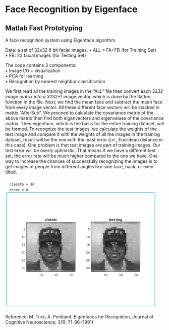 # Face Recognition by Eigenface
## Matlab Fast Prototyping
A face recognition system using Eigenface algorithm. 

Data: a set of  32x32 8 bit facial images.
• ALL = FA+FB (for Training Set) <br>
• FB: 23 facial images (for Testing Set)<br>

The code contains 3 components:<br>
•  Image I/O + visualization<br>
•  PCA for learning<br>
•  Recognition by nearest neighbor classification<br>

We first read all the training images in the “ALL” file then convert each 32*32 image matrix into a 32*32*1 image vector, 
which is done by the flatten function in the file. Next, we find the mean face and subtract the mean face from every image vector.
All these different face vectors will be stacked in matrix “AfterSub”. We proceed to calculate the covariance matrix of the above 
matrix then find both eigenvectors and eigenvalues of the covariance matrix. Then eigenface, which is the basis for the entire 
training dataset, will be formed. To recognize the test images, we calculate the weights of the test image and compare it with
the weights of all the images in the training dataset, result will be the one with the least error (i.e., Euclidean distance in
this case). One problem is that test images are part of training images. Our test error will be overly optimistic. That means if 
we have a different test set, the error rate will be much higher compared to the one we have. One way to increase the chances of 
successfully recognizing the images is to get images of people from different angles like side face, back, or even tilted.

![alt text](https://github.com/LinsiLin/Face-Recognition/blob/main/result.png)


Reference: M. Turk, A. Pentland, Eigenfaces for Recognition, Journal of Cognitive Neuroscience, 3(1): 71-86 (1991)

